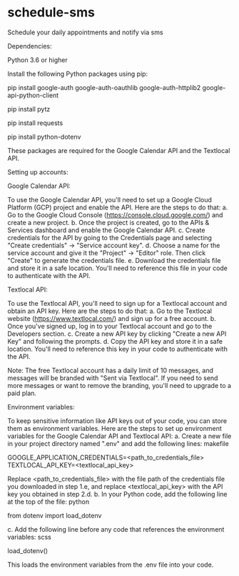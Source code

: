 # schedule-sms
Schedule your daily appointments and notify via sms

Dependencies:

  Python 3.6 or higher

Install the following Python packages using pip:

  pip install google-auth google-auth-oauthlib google-auth-httplib2 google-api-python-client
  
  pip install pytz
  
  pip install requests
  
  pip install python-dotenv

These packages are required for the Google Calendar API and the Textlocal API.


Setting up accounts:

Google Calendar API:

To use the Google Calendar API, you'll need to set up a Google Cloud Platform (GCP) project and enable the API. Here are the steps to do that:
a. Go to the Google Cloud Console (https://console.cloud.google.com/) and create a new project.
b. Once the project is created, go to the APIs & Services dashboard and enable the Google Calendar API.
c. Create credentials for the API by going to the Credentials page and selecting "Create credentials" -> "Service account key".
d. Choose a name for the service account and give it the "Project" -> "Editor" role. Then click "Create" to generate the credentials file.
e. Download the credentials file and store it in a safe location. You'll need to reference this file in your code to authenticate with the API.


Textlocal API:

To use the Textlocal API, you'll need to sign up for a Textlocal account and obtain an API key. Here are the steps to do that:
a. Go to the Textlocal website (https://www.textlocal.com/) and sign up for a free account.
b. Once you've signed up, log in to your Textlocal account and go to the Developers section.
c. Create a new API key by clicking "Create a new API Key" and following the prompts.
d. Copy the API key and store it in a safe location. You'll need to reference this key in your code to authenticate with the API.

Note: The free Textlocal account has a daily limit of 10 messages, and messages will be branded with "Sent via Textlocal". If you need to send more messages or want to remove the branding, you'll need to upgrade to a paid plan.


Environment variables:

To keep sensitive information like API keys out of your code, you can store them as environment variables. Here are the steps to set up environment variables for the Google Calendar API and Textlocal API:
a. Create a new file in your project directory named ".env" and add the following lines:
makefile

  

  GOOGLE_APPLICATION_CREDENTIALS=<path_to_credentials_file>
  TEXTLOCAL_API_KEY=<textlocal_api_key>


Replace <path_to_credentials_file> with the file path of the credentials file you downloaded in step 1.e, and replace <textlocal_api_key> with the API key you obtained in step 2.d.
b. In your Python code, add the following line at the top of the file:
python

  from dotenv import load_dotenv


c. Add the following line before any code that references the environment variables:
scss

  load_dotenv()


This loads the environment variables from the .env file into your code.
